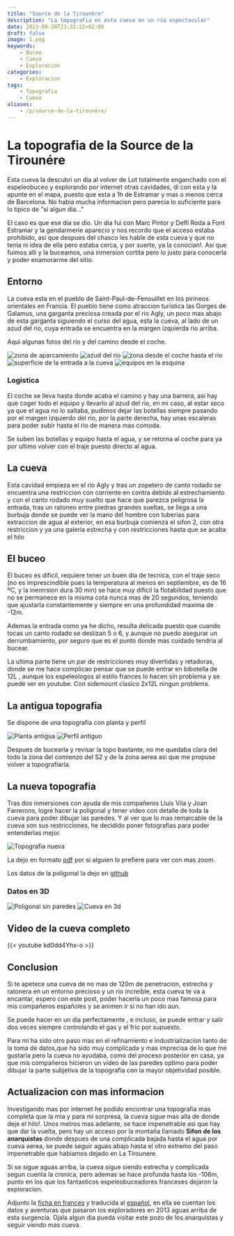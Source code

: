 ```yaml
---
title: "Source de la Tirounère"
description: "La topografia en esta cueva en un rio espectacular"
date: 2023-09-26T23:32:22+02:00
draft: false
image: 1.png
keywords:
    - Buceo
    - Cueva
    - Exploracion
categories:
    - Exploracion
tags:
    - Topografia
    - Cueva
aliases:
    - /p/source-de-la-tirounère/
---
```


# La topografia de la Source de la Tirounére

Esta cueva la descubri un dia al volver de Lot totalmente enganchado con el espeleobuceo y explorando por internet otras cavidades, di con esta y la apunte en el mapa, puesto que esta a 1h de Estramar y mas o menos cerca de Barcelona. No habia mucha informacion pero parecia lo suficiente para lo tipico de "si algun dia..."

El caso es que ese dia se dio. Un dia fui con Marc Pintor y Delfi Roda a Font Estramar y la gendarmerie aparecio y nos recordo que el acceso estaba prohibido, asi que despues del chasco les hable de esta cueva y que no tenia ni idea de ella pero estaba cerca, y por suerte, ya la conocian!. Asi que fuimos alli y la buceamos, una inmersion cortita pero lo justo para conocerla y poder enamorarme del sitio.

## Entorno

La cueva esta en el pueblo de Saint-Paul-de-Fenouillet en los pirineos orientales en Francia. El pueblo tiene como atraccion turistica las Gorges de Galamus, una garganta preciosa creada por el rio Agly, un poco mas abajo de esta garganta siguiendo el curso del agua, esta la cueva, al lado de un azud del rio, cuya entrada se encuentra en la margen izquierda rio arriba.

Aqui algunas fotos del rio y del camino desde el coche.

![zona de aparcamiento](2.png)
![azud del rio](3.png)
![zona desde el coche hasta el rio](4.png)
![superficie de la entrada a la cueva](5.png)
![equipos en la esquina](6.png)

### Logistica

El coche se lleva hasta donde acaba el camino y hay una barrera, asi hay que coger todo el equipo y llevarlo al azud del rio, en mi caso, al estar seco ya que el agua no lo saltaba, pudimos dejar las botellas siempre pasando por el margen izquierdo del rio, por la parte derecha, hay unas escaleras para poder subir hasta el rio de manera mas comoda.

Se suben las botellas y equipo hasta el agua, y se retorna al coche para ya por ultimo volver con el traje puesto directo al agua.

## La cueva

Esta cavidad empieza en el rio Agly y tras un zopetero de canto rodado se encuentra una restriccion con corriente en contra debido al estrechamiento y con el canto rodado muy suelto que hace que parezca peligrosa la entrada, tras un ratoneo entre piedras grandes sueltas, se llega a una burbuja donde se puede ver la mano del hombre con tuberias para extraccion de agua al exterior, en esa burbuja comienza el sifon 2, con otra restriccion y ya una galeria estrecha y con restricciones hasta que se acaba el hilo

## El buceo

El buceo es dificil, requiere tener un buen dia de tecnica, con el traje seco (no es imprescindible pues la temperatura al menos en septiembre, es de 16 ºC, y la inemrsion dura 30 min) se hace muy dificil la flotabilidad puesto que no se permanece en la misma cota nunca mas de 20 segundos, teniendo que ajustarla constantemente y siempre en una profundidad maxima de -12m. 

Ademas la entrada como ya he dicho, resulta delicada puesto que cuando tocas un canto rodado se deslizan 5 o 6, y aunque no puedo asegurar un derrumbamiento, por seguro que es el punto donde mas cuidado tendria al bucear.

La ultima parte tiene un par de restricciones muy divertidas y retadoras, donde se me hace complicao pensar que se puede entrar en bibotella de 12L , aunque los espeleologos al estilo frances lo hacen sin problema y se puede ver en youtube. Con sidemount clasico 2x12L ningun problema.

## La antigua topografia 

Se dispone de una topografia con planta y perfil 

![Planta antigua](topo_antigua2.gif)
![Perfil antiguo](topo_antigua1.gif)

Despues de bucearla y revisar la topo bastante, no me quedaba clara del todo la zona del comienzo del S2 y de la zona aerea asi que me propuse volver a topografiarla.

## La nueva topografia

Tras dos inmersiones con ayuda de  mis compañeros Lluis Vila y Joan Farrerons, logre hacer la poligonal y tener video con detalle de toda la cueva para poder dibujar las paredes. Y al ver que lo mas remarcable de la cueva son sus restricciones, he decidido poner fotografias para poder entenderlas mejor.

![Topografia nueva](topografia.png)

La dejo en formato [pdf](topografia.pdf) por si alguien lo prefiere para ver con mas zoom.

Los datos de la poligonal la dejo en [github](https://github.com/avances123/topografias/blob/master/tirounere/cova.th)

### Datos en 3D

![Poligonal sin paredes](poligonal3d.png)
![Cueva en 3d](3d.gif)


## Video de la cueva completo


{{< youtube kd0dd4Yhx-o >}}


## Conclusion

Si te apetece una cueva de no mas de 120m de penetracion, estrecha y ratonera en un entorno precioso y un rio increible, esta cueva te va a encantar, espero con este post, poder hacerla un poco mas famosa para mis compañeros españoles y se animen ir si no han ido aun.

Se puede hacer en un dia perfectamente , e incluso, se puede entrar y salir dos veces siempre controlando el gas y el frio por supuesto.

Para mi ha sido otro paso mas en el refinamiento e industrializacion tanto de la toma de datos,que ha sido muy complicada y mas imprecisa de lo que me gustaria pero la cueva no ayudaba, como del proceso posterior en casa, ya que mis compañeros hicieron un video de las paredes optimo para poder dibujar la parte subjetiva de la topografia con la mayor objetividad posible.


## Actualizacion con mas informacion 

Investigando mas por internet he podido encontrar una topografia mas completa que la mia y para mi sorpresa, la cueva sigue mas alla de donde deje el hilo!. Unos metros mas adelante, se hace impenetrable asi que hay que dar la vuelta, pero hay un acceso por la montaña llamado **Sifon de los anarquistas** donde despues de una complicada bajada hasta el agua por cueva aerea, se puede seguir aguas abajo hasta el otro extremo del paso impenetrable que habiamos dejado en La Tirounere.

Si se sigue aguas arriba, la cueva sigue siendo estrecha y complicada segun cuenta la cronica, pero ademas se hace profunda hasta los -106m, punto en los que los fantasticos espeleobuceadores franceses dejaron la exploracion.

Adjunto la [ficha en frances](CRPS_2013_Anarchistes_Tirouneres.pdf) y traducida al [español](CRPS_2013_Anarchistes_Tirouneres_Espanol.pdf), en ella se cuentan los datos y aventuras que pasaron los exploradores en 2013 aguas arriba de esta surgencia. Ojala algun dia pueda visitar este pozo de los anarquistas y seguir viendo mas cueva.